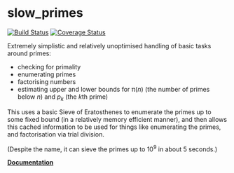 # slow_primes

[![Build Status](https://travis-ci.org/huonw/slow_primes.png)](https://travis-ci.org/huonw/slow_primes) [![Coverage Status](https://coveralls.io/repos/huonw/slow_primes/badge.svg?branch=update)](https://coveralls.io/r/huonw/slow_primes?branch=update)

Extremely simplistic and relatively unoptimised handling of basic
tasks around primes:

- checking for primality
- enumerating primes
- factorising numbers
- estimating upper and lower bounds for π(*n*) (the number of primes
  below *n*) and *p<sub>k</sub>* (the <i>k</i>th prime)

This uses a basic Sieve of Eratosthenes to enumerate the primes up to
some fixed bound (in a relatively memory efficient manner), and then
allows this cached information to be used for things like enumerating
the primes, and factorisation via trial division.

(Despite the name, it can sieve the primes up to 10<sup>9</sup> in
about 5 seconds.)

[**Documentation**](http://huonw.github.io/slow_primes/slow_primes/)
